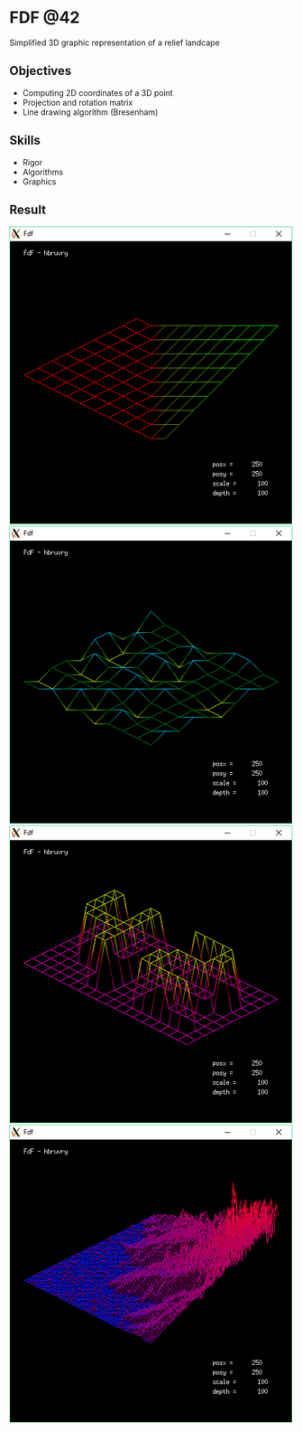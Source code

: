 # FDF @42
Simplified 3D graphic representation of a relief landcape 

## Objectives
- Computing 2D coordinates of a 3D point
- Projection and rotation matrix
- Line drawing algorithm (Bresenham)

## Skills
- Rigor
- Algorithms
- Graphics

## Result
![FDF_01](/img/FDF_01.jpg)
![FDF_02](/img/FDF_02.jpg)
![FDF_03](/img/FDF_03.jpg)
![FDF_04](/img/FDF_04.jpg)
